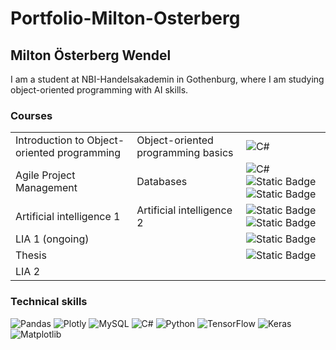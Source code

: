 # Portfolio-Milton-Osterberg


## Milton Österberg Wendel
I am a student at NBI-Handelsakademin in Gothenburg, where I am studying object-oriented programming with AI skills.
### Courses
<table>
    <tr>
        <td>Introduction to Object-oriented programming</td>
        <td>Object-oriented programming basics</td>
        <td><img src="https://img.shields.io/badge/c%23-%23239120.svg?style=for-the-badge&logo=csharp&logoColor=white" alt="C#"></td>
    </tr>
    <tr>
        <td>Agile Project Management</td>
        <td>Databases</td>
        <td><img alt="C#" src=https://img.shields.io/badge/c%23-%23239120.svg?style=for-the-badge&logo=csharp&logoColor=white>
        <img alt="Static Badge" src="https://img.shields.io/badge/SQL-lightgreen?style=for-the-badge&color=yellow">
        <img alt="Static Badge" src="https://img.shields.io/badge/HTML-lightgreen?style=for-the-badge&color=yellow"></td>
    </tr>
    <tr>
    <td>Artificial intelligence 1</td>
    <td>Artificial intelligence 2</td>
    <td><img alt="Static Badge" src=https://img.shields.io/badge/python-3670A0?style=for-the-badge&logo=python&logoColor=ffdd54>
    <img alt="Static Badge" src="https://img.shields.io/badge/SQL-lightgreen?style=for-the-badge&color=yellow"></td>
    </tr>
    <tr>
    <td>LIA 1 (ongoing)</td>
    <td></td>
    <td><img alt="Static Badge" src=https://img.shields.io/badge/python-3670A0?style=for-the-badge&logo=python&logoColor=ffdd54></td>
    </tr>
    <tr>
    <td>Thesis</td>
    <td></td>
    <td><img alt="Static Badge" src=https://img.shields.io/badge/python-3670A0?style=for-the-badge&logo=python&logoColor=ffdd54></td>
    </tr>
    <tr>
    <td>LIA 2</td>
    <td></td>
    <td></td>
    </tr>
</table>


### Technical skills
![Pandas](https://img.shields.io/badge/pandas-%23150458.svg?style=for-the-badge&logo=pandas&logoColor=white)
![Plotly](https://img.shields.io/badge/Plotly-%233F4F75.svg?style=for-the-badge&logo=plotly&logoColor=white)
![MySQL](https://img.shields.io/badge/mysql-4479A1.svg?style=for-the-badge&logo=mysql&logoColor=white)
![C#](https://img.shields.io/badge/c%23-%23239120.svg?style=for-the-badge&logo=csharp&logoColor=white)
![Python](https://img.shields.io/badge/python-3670A0?style=for-the-badge&logo=python&logoColor=ffdd54)
![TensorFlow](https://img.shields.io/badge/TensorFlow-%23FF6F00.svg?style=for-the-badge&logo=TensorFlow&logoColor=white)
![Keras](https://img.shields.io/badge/Keras-%23D00000.svg?style=for-the-badge&logo=Keras&logoColor=white)
![Matplotlib](https://img.shields.io/badge/Matplotlib-%23ffffff.svg?style=for-the-badge&logo=Matplotlib&logoColor=black)